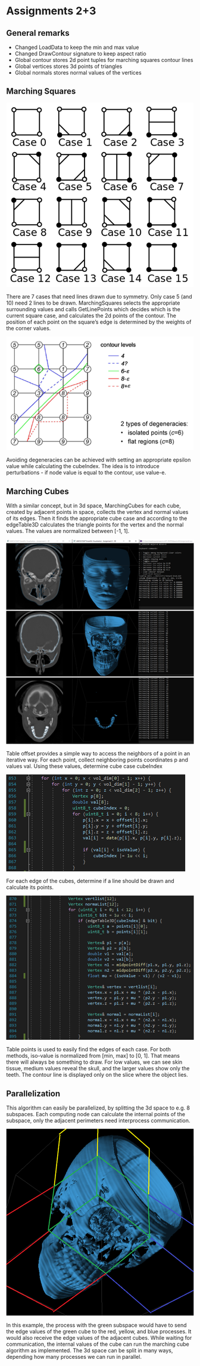 # Assignments 2+3

## General remarks
- Changed LoadData to keep the min and max value
- Changed DrawContour signature to keep aspect ratio
- Global contour stores 2d point tuples for marching squares contour lines
- Global vertices stores 3d points of triangles
- Global normals stores normal values of the vertices

## Marching Squares

![alt text](images/squares.png)

There are 7 cases that need lines drawn due to symmetry. Only case 5 (and 10) need 2 lines to be drawn.
MarchingSquares selects the appropriate surrounding values and calls GetLinePoints which decides which
is the current square case, and calculates the 2d points of the contour. The position of each point on
the square’s edge is determined by the weights of the corner values.

![alt text](images/contour.png)

Avoiding degeneracies can be achieved with setting an appropriate epsilon value while calculating the cubeIndex.
The idea is to introduce perturbations - if node value is equal to the contour, use value-e.

## Marching Cubes
With a similar concept, but in 3d space, MarchingCubes for each cube, created by adjacent points in space,
collects the vertex and normal values of its edges. Then it finds the appropriate cube case and according
to the edgeTable3D calculates  the triangle points for the vertex and the normal values.
The values are normalized between \[-1, 1].

![alt text](images/face.png)
![alt text](images/skull.png)
![alt text](images/teeth.png)

Table offset provides a simple way to access the neighbors of a point in an iterative way.
For each point, collect neighboring points coordinates p and values val. 
Using these values, determine cube case cubeIndex

![alt text](images/cubeIndex.png)

For each edge of the cubes, determine if a line should be drawn and calculate its points.

![alt text](images/vertices.png)

Table points is used to easily find the edges of each case.
For both methods, iso-value is normalized from \[min, max] to \[0, 1].
That means there will always be something to draw.
For low values, we can see skin tissue, medium values reveal the skull,
and the larger values show only the teeth.
The contour line is displayed only on the slice where the object lies.

## Parallelization
This algorithm can easily be parallelized, by splitting the 3d space to e.g. 8 subspaces.
Each computing node can calculate the internal points of the subspace, only the adjacent
perimeters need interprocess communication.

![alt text](images/parallelize.png)

In this example, the process with the green subspace would have to send the edge values of the green cube
to the red, yellow, and blue processes. It would also receive the edge values of the adjacent cubes.
While waiting for communication, the internal values of the cube can run the marching cube algorithm as implemented.
The 3d space can be split in many ways, depending how many processes we can run in parallel.
